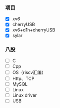 ### 项目

- [x] xv6
- [x] cherryUSB
- [x] xv6+d1h+cherryUSB
- [x] sylar

### 八股

- [ ] C
- [ ] Cpp
- [ ] OS（riscv汇编）
- [ ] Http、TCP
- [ ] MySQL
- [ ] Linux
- [ ] Linux driver
- [ ] USB
